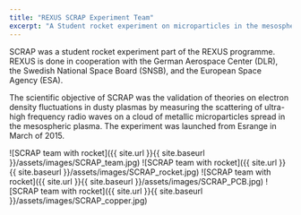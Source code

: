 ```yaml
---
title: "REXUS SCRAP Experiment Team"
excerpt: "A Student rocket experiment on microparticles in the mesosphere."
---
```


SCRAP was a student rocket experiment part of the REXUS programme. REXUS is done in cooperation with the German Aerospace Center (DLR), the Swedish National Space Board (SNSB), and the European Space Agency (ESA). 

The scientific objective of SCRAP was the validation of theories on electron density fluctuations in dusty plasmas by measuring the scattering of ultra-high frequency radio waves on a cloud of metallic microparticles spread in the mesospheric plasma. 
The experiment was launched from Esrange in March of 2015. 

![SCRAP team with rocket]({{ site.url }}{{ site.baseurl }}/assets/images/SCRAP_team.jpg)
![SCRAP team with rocket]({{ site.url }}{{ site.baseurl }}/assets/images/SCRAP_rocket.jpg)
![SCRAP team with rocket]({{ site.url }}{{ site.baseurl }}/assets/images/SCRAP_PCB.jpg)
![SCRAP team with rocket]({{ site.url }}{{ site.baseurl }}/assets/images/SCRAP_copper.jpg)


